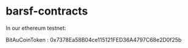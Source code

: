 # barsf-contracts

In our ethereum testnet:

BitAuCoinToken : 0x7378Ea58B04ce115121FED36A4797C68e2D0f25b